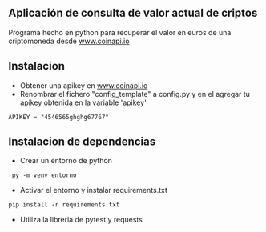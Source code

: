 ## Aplicación de consulta de valor actual de criptos

Programa hecho en python para recuperar el valor en euros de una criptomoneda desde www.coinapi.io

## Instalacion

- Obtener una apikey en www.coinapi.io
- Renombrar el fichero "config_template" a config.py y en el agregar tu apikey obtenida en la variable 'apikey'

```
APIKEY = "4546565ghghg67767"

```

## Instalacion de dependencias

- Crear un entorno de python

```
 py -m venv entorno

```

- Activar el entorno y instalar requirements.txt

```
pip install -r requirements.txt
```

- Utiliza la libreria de pytest y requests
